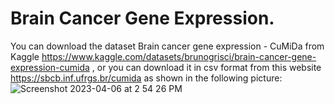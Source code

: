 # Brain Cancer Gene Expression.
You can download the dataset Brain cancer gene expression - CuMiDa from Kaggle https://www.kaggle.com/datasets/brunogrisci/brain-cancer-gene-expression-cumida , or you can download it in csv format from this website https://sbcb.inf.ufrgs.br/cumida as shown in the following picture:
![Screenshot 2023-04-06 at 2 54 26 PM](https://user-images.githubusercontent.com/92266474/230481801-eb5454e6-2c19-4439-a2c4-8630475ceba5.png)
